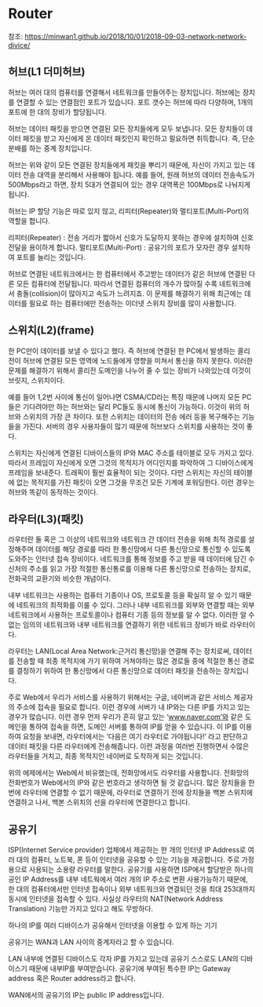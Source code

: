 # Router

참조: https://minwan1.github.io/2018/10/01/2018-09-03-network-network-divice/

## 허브(L1 더미허브)

허브는 여러 대의 컴퓨터를 연결해서 네트워크를 만들어주는 장치입니다. 허브에는 장치를 연결할 수 있는 연결점인 포트가 있습니다. 포트 갯수는 허브에 따라 다양하며, 1개의 포트에 한 대의 장비가 할당됩니다. 

허브는 데이터 패킷을 받으면 연결된 모든 장치들에게 모두 보냅니다. 모든 장치들이 데이터 패킷을 받고 자신에게 온 데이터 패킷인지 확인하고 필요하면 취득합니다. 즉, 단순 분배를 하는 중계 장치입니다.

허브는 위와 같이 모든 연결된 장치들에게 패킷을 뿌리기 때문에, 자신이 가지고 있는 데이터 전송 대역을 분리해서 사용해야 됩니다. 예를 들어, 원래 허브의 데이터 전송속도가 500Mbps라고 하면, 장치 5대가 연결되어 있는 경우 대역폭은 100Mbps로 나눠지게 됩니다.

허브는 IP 할당 기능은 따로 있지 않고, 리피터(Repeater)와 멀티포트(Multi-Port)의 역할을 합니다.

리피터(Repeater) : 전송 거리가 짧아서 신호가 도달하지 못하는 경우에 설치하여 신호전달을 용이하게 합니다.
멀티포트(Multi-Port) : 공유기의 포트가 모자란 경우 설치하여 포트를 늘리는 것입니다.

허브로 연결된 네트워크에서는 한 컴퓨터에서 주고받는 데이터가 같은 허브에 연결된 다른 모든 컴퓨터에 전달됩니다. 따라서 연결된 컴퓨터의 개수가 많아질 수록 네트워크에서 충돌(collision)이 많아지고 속도가 느려지죠. 이 문제를 해결하기 위해 최근에는 데이터를 필요로 하는 컴퓨터에만 전송하는 이더넷 스위치 장비를 많이 사용합니다.

## 스위치(L2)(frame)

한 PC만이 데이터를 보낼 수 있다고 했다. 즉 허브에 연결된 한 PC에서 발생하는 콜리전이 허브에 연결된 모든 영역에 노드들에게 영향을 미쳐서 통신을 하지 못한다. 이러한 문제를 해결하기 위해서 콜리전 도메인을 나누어 줄 수 있는 장비가 나와있는데 이것이 브릿지, 스위치이다.

예를 들어 1,2번 사이에 통신이 일어나면 CSMA/CD라는 특징 때문에 나머지 모든 PC들은 기다려야만 하는 허브와는 달리 PC들도 동시에 통신이 가능하다. 이것이 위의 허브와 스위치의 가장 큰 차이다. 또한 스위치는 데이터의 전송 에러 등을 복구해주는 기능들을 가진다. 서버의 경우 사용자들이 많기 때문에 허브보다 스위치를 사용하는 것이 좋다.

스위치는 자신에게 연결된 디바이스들의 IP와 MAC 주소를 테이블로 모두 가지고 있다. 따라서 프레임이 자신에게 오면 그것의 목적지가 어디인지를 파악하여 그 디바이스에게 프레임을 보내준다. 트래픽이 훨씬 효율적이 되는 것이다. 다만 스위치는 자신의 테이블에 없는 목적지를 가진 패킷이 오면 그것을 무조건 모든 기계에 포워딩한다. 이런 경우는 허브와 똑같이 동작하는 것이다.


## 라우터(L3)(패킷)

라우터란 둘 혹은 그 이상의 네트워크와 네트워크 간 데이터 전송을 위해 최적 경로를 설정해주며 데이터를 해당 경로를 따라 한 통신망에서 다른 통신망으로 통신할 수 있도록 도와주는 인터넷 접속 장비이다. 네트워크를 통해 정보를 주고 받을 때 데이터에 담긴 수신처의 주소를 읽고 가장 적절한 통신통로를 이용해 다른 통신망으로 전송하는 장치로, 전화국의 교환기와 비슷한 개념이다.

내부 네트워크는 사용하는 컴퓨터 기종이나 OS, 프로토콜 등을 확실히 알 수 있기 때문에 네트워크의 최적화를 이룰 수 있다. 그러나 내부 네트워크를 외부와 연결할 때는 외부 네트워크에서 사용하는 프로토콜이나 컴퓨터 기종 등의 정보를 알 수 없다. 이러한 알 수 없는 임의의 네트워크와 내부 네트워크를 연결하기 위한 네트워크 장비가 바로 라우터이다.


라우터는 LAN(Local Area Network:근거리 통신망)을 연결해 주는 장치로써, 데이터를 전송할 때 최종 목적지에 가기 위하여 거쳐야하는 많은 경로들 중에 적절한 통신 경로를 결정하기 위하여 한 통신망에서 다른 통신망으로 데이터 패킷을 전송하는 장치입니다.

주로 Web에서 우리가 서비스를 사용하기 위해서는 구글, 네이버과 같은 서비스 제공자의 주소에 접속을 필요로 합니다. 이런 경우에 서버가 내 IP와는 다른 IP를 가지고 있는 경우가 많습니다. 이런 경우 먼저 우리가 흔히 알고 있는 ‘www.naver.com’와 같은 도메인을 통하여 접속을 하면, 도메인 서버를 통하여 IP를 얻을 수 있습니다. 이 IP를 이용하여 요청을 보내면, 라우터에서는 ‘다음은 여기 라우터로 가야됩니다!’ 라고 판단하고 데이터 패킷을 다른 라우터에게 전송해줍니다. 이런 과정을 여러번 진행하면서 수많은 라우터들을 거치고, 최종 목적지인 네이버로 도착하게 되는 것입니다.

위의 에제에서는 Web에서 비유했는데, 전화망에서도 라우터를 사용합니다. 전화망의 전화번호가 Web에서의 IP와 같은 번호라고 생각하면 될 것 같습니다. 많은 장치들을 한 번에 라우터에 연결할 수 없기 때문에, 라우터로 연결하기 전에 장치들을 백본 스위치에 연결하고 나서, 백본 스위치의 선을 라우터에 연결한다고 합니다.


## 공유기

ISP(Internet Service provider) 업체에서 제공하는 한 개의 인터넷 IP Address로 여러 대의 컴퓨터, 노트북, 폰 등이 인터넷을 공유할 수 있는 기능을 제공합니다. 주로 가정용으로 사용되는 소용량 라우터를 말한다. 공유기를 사용하면 ISP에서 할당받은 하나의 공인 IP Address를 내부 네트웍에서 여러 개의 IP 주소로 변환 사용가능하기 때문에, 한 대의 컴퓨터에서만 인터넷 접속이나 외부 네트워크와 연결되던 것을 최대 253대까지 동시에 인터넷을 접속할 수 있다. 사실상 라우터의 NAT(Network Address Translation) 기능만 가지고 있다고 해도 무방하다.

하나의 IP를 여러 디바이스가 공유해서 인터넷을 이용할 수 있게 하는 기기

공유기는 WAN과 LAN 사이의 중계자라고 할 수 있습니다.

LAN 내부에 연결된 디바이스도 각자 IP를 가지고 있는데 공유기 스스로도 LAN의 디바이스기 때문에 내부IP를 부여받습니다. 공유기에 부여된 특수한 IP는 Gateway address 혹은 Router address라고 합니다.

WAN에서의 공유기의 IP는 public IP address입니다.
